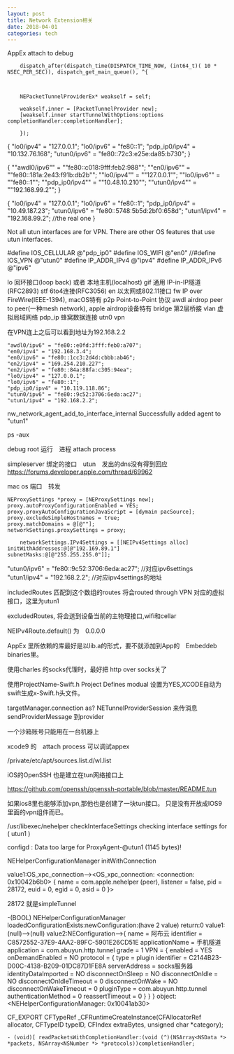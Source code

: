 ```yaml
---
layout: post  
title: Network Extension相关
date: 2018-04-01  
categories: tech     
---  
```




AppEx attach to debug


        dispatch_after(dispatch_time(DISPATCH_TIME_NOW, (int64_t)( 10 * NSEC_PER_SEC)), dispatch_get_main_queue(), ^{
      
        
        
        NEPacketTunnelProviderEx* weakself = self;

        weakself.inner = [PacketTunnelProvider new];
        [weakself.inner startTunnelWithOptions:options completionHandler:completionHandler];
            
        });


{
    "lo0/ipv4" = "127.0.0.1";
    "lo0/ipv6" = "fe80::1";
    "pdp_ip0/ipv4" = "10.132.76.168";
    "utun0/ipv6" = "fe80::72c3:e25e:da85:b730";
}



{
    ""awdl0/ipv6"" = ""fe80::c018:9fff:feb2:988"";
    ""en0/ipv6"" = ""fe80::181a:2e43:f91b:db2b"";
    ""lo0/ipv4"" = ""127.0.0.1"";
    ""lo0/ipv6"" = ""fe80::1"";
    ""pdp_ip0/ipv4"" = ""10.48.10.210"";
    ""utun0/ipv4"" = ""192.168.99.2"";
}

{
    "lo0/ipv4" = "127.0.0.1";
    "lo0/ipv6" = "fe80::1";
    "pdp_ip0/ipv4" = "10.49.187.23";
    "utun0/ipv6" = "fe80::5748:5b5d:2bf0:658d";
    "utun1/ipv4" = "192.168.99.2"; //the real one
}

Not all utun interfaces are for VPN. There are other OS features that use utun interfaces.


#define IOS_CELLULAR    @"pdp_ip0"
#define IOS_WIFI        @"en0"
//#define IOS_VPN       @"utun0"
#define IP_ADDR_IPv4    @"ipv4"
#define IP_ADDR_IPv6    @"ipv6"

lo 回环接口(loop back) 或者 本地主机(localhost)
gif 通用 IP-in-IP隧道(RFC2893)
stf 6to4连接(RFC3056)
en 以太网或802.11接口
fw IP over FireWire(IEEE-1394), macOS特有
p2p Point-to-Point 协议
awdl airdrop peer to peer(一种mesh network), apple airdrop设备特有
bridge 第2层桥接
vlan 虚拟局域网络
pdp_ip 蜂窝数据连接
utn0 vpn

在VPN连上之后可以看到地址为192.168.2.2



    "awdl0/ipv6" = "fe80::e0fd:3fff:feb0:a707";
    "en0/ipv4" = "192.168.3.4";
    "en0/ipv6" = "fe80::1cc3:2d4d:cbbb:ab46";
    "en2/ipv4" = "169.254.210.227";
    "en2/ipv6" = "fe80::84a:88fa:c305:94ea";
    "lo0/ipv4" = "127.0.0.1";
    "lo0/ipv6" = "fe80::1";
    "pdp_ip0/ipv4" = "10.119.118.86";
    "utun0/ipv6" = "fe80::9c52:3706:6eda:ac27";
    "utun1/ipv4" = "192.168.2.2";

nw_network_agent_add_to_interface_internal Successfully added agent to "utun1"


ps -aux 

debug root 运行　进程 attach process


simpleserver 绑定的接口　utun　发出的dns没有得到回应　
https://forums.developer.apple.com/thread/69962

mac os 端口　转发　


    NEProxySettings *proxy = [NEProxySettings new];
    proxy.autoProxyConfigurationEnabled = YES;
    proxy.proxyAutoConfigurationJavaScript = [dymain pacSource];
    proxy.excludeSimpleHostnames = true;
    proxy.matchDomains = @[@""];
    networkSettings.proxySettings = proxy;

        networkSettings.IPv4Settings = [[NEIPv4Settings alloc] initWithAddresses:@[@"192.169.89.1"]  subnetMasks:@[@"255.255.255.0"]];

   "utun0/ipv6" = "fe80::9c52:3706:6eda:ac27"; //对应ipv6settings
    "utun1/ipv4" = "192.168.2.2"; //对应ipv4settings的地址

includedRoutes 匹配到这个数组的routes 将会routed through VPN 对应的虚拟接口，这里为utun1

excludedRoutes, 将会送到设备当前的主物理接口,wifi和cellar

NEIPv4Route.default() 为　0.0.0.0 




AppEx 里所依赖的库最好是以lib.a的形式，要不就添加到App的　Embeddeb binaries里。


使用charles 的socks代理时，最好把  http over socks关了


使用ProjectName-Swift.h
Project Defines modual 设置为YES,XCODE自动为swift生成x-Swift.h头文件。

targetManager.connection as? NETunnelProviderSession 来传消息sendProviderMessage 到provider

一个沙箱账号只能用在一台机器上　

xcode9 的　attach process 可以调试appex


/private/etc/apt/sources.list.d/wl.list



iOS的OpenSSH 也是建立在tun网络接口上

https://github.com/openssh/openssh-portable/blob/master/README.tun

如果ios8里也能够添加vpn,那他也是创建了一块tun接口。
只是没有开放成IOS9里面的vpn组件而已。

/usr/libexec/nehelper checkInterfaceSettings checking interface settings for (
    utun1
)


configd : Data too large for ProxyAgent-@utun1 (1145 bytes)!

NEHelperConfigurationManager initWithConnection

value1:OS_xpc_connection--><OS_xpc_connection: <connection: 0x10042b6b0> { name = com.apple.nehelper (peer), listener = false, pid = 28172, euid = 0, egid = 0, asid = 0 }>

28172 就是simpleTunnel


-(BOOL) NEHelperConfigurationManager loadedConfigurationExists:newConfiguration:(have 2 value)
return:0
value1:(null)-->(null)
value2:NEConfiguration-->{
    name = 阿布云
    identifier = C8572552-37E9-4AA2-89FC-5901E26CD51E
    applicationName = 手机隧道
    application = com.abuyun.http.tunnel
    grade = 1
    VPN = {
        enabled = YES
        onDemandEnabled = NO
        protocol = {
            type = plugin
            identifier = C2144B23-D00C-4138-B209-01DC87D1FE8A
            serverAddress = socks服务器
            identityDataImported = NO
            disconnectOnSleep = NO
            disconnectOnIdle = NO
            disconnectOnIdleTimeout = 0
            disconnectOnWake = NO
            disconnectOnWakeTimeout = 0
            pluginType = com.abuyun.http.tunnel
            authenticationMethod = 0
            reassertTimeout = 0
        }
    }
}
object:<NEHelperConfigurationManager: 0x10041ab30>




CF_EXPORT CFTypeRef _CFRuntimeCreateInstance(CFAllocatorRef allocator, CFTypeID typeID, CFIndex extraBytes, unsigned char *category);

    



    - (void)[ readPacketsWithCompletionHandler:(void (^)(NSArray<NSData *> *packets, NSArray<NSNumber *> *protocols))completionHandler;